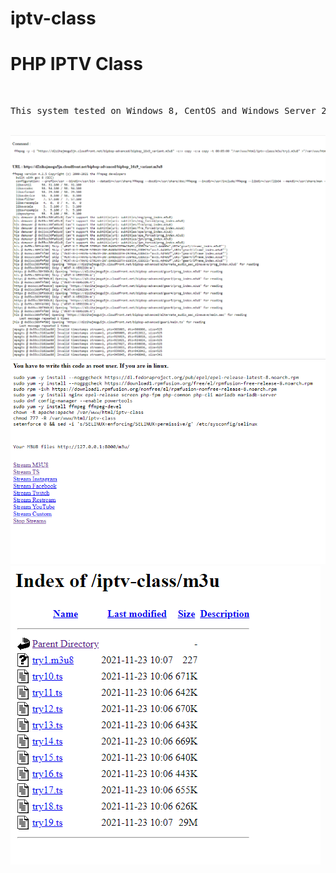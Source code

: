 # iptv-class
<h1>PHP IPTV Class</h1>
</br>
<pre>
This system tested on Windows 8, CentOS and Windows Server 2012</pre>
</br>
<img src="img/1.png"></br>
<img src="img/2.png"></br>
<img src="img/3.png"></br>
